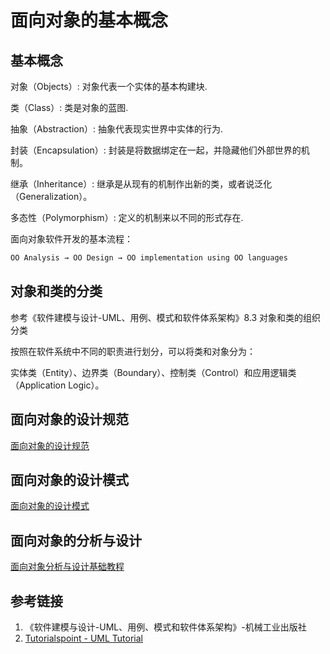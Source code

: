 # 面向对象的基本概念


## 基本概念

对象（Objects）: 对象代表一个实体的基本构建块.

类（Class）: 类是对象的蓝图.

抽象（Abstraction）: 抽象代表现实世界中实体的行为.

封装（Encapsulation）: 封装是将数据绑定在一起，并隐藏他们外部世界的机制。

继承（Inheritance）: 继承是从现有的机制作出新的类，或者说泛化（Generalization）。

多态性（Polymorphism）: 定义的机制来以不同的形式存在.

面向对象软件开发的基本流程：
```bash
OO Analysis → OO Design → OO implementation using OO languages
```


## 对象和类的分类

参考《软件建模与设计-UML、用例、模式和软件体系架构》8.3 对象和类的组织分类

按照在软件系统中不同的职责进行划分，可以将类和对象分为：

实体类（Entity）、边界类（Boundary）、控制类（Control）和应用逻辑类（Application Logic）。



## 面向对象的设计规范

[面向对象的设计规范](work/methodology/SoftwareEngineering/Analysis-and-Design/Object-Oriented-Design/面向对象的设计规范.md)

## 面向对象的设计模式

[面向对象的设计模式](work/methodology/SoftwareEngineering/Analysis-and-Design/Object-Oriented-Design/面向对象的设计模式.md)

## 面向对象的分析与设计

[面向对象分析与设计基础教程](work/methodology/SoftwareEngineering/Analysis-and-Design/Object-Oriented-Design/面向对象分析与设计基础教程.md)


## 参考链接
1. 《软件建模与设计-UML、用例、模式和软件体系架构》-机械工业出版社
2. [Tutorialspoint - UML Tutorial](https://www.tutorialspoint.com/uml/index.htm)